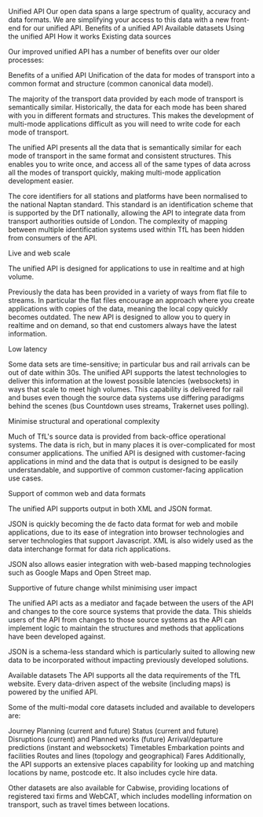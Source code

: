 Unified API
Our open data spans a large spectrum of quality, accuracy and data formats. We are simplifying your access to this data with a new front-end for our unified API.
Benefits of a unified API
Available datasets
Using the unified API
How it works
Existing data sources
 
Our improved unified API has a number of benefits over our older processes:

Benefits of a unified API
Unification of the data for modes of transport into a common format and structure (common canonical data model).

The majority of the transport data provided by each mode of transport is semantically similar. Historically, the data for each mode has been shared with you in different formats and structures. This makes the development of multi-mode applications difficult as you will need to write code for each mode of transport.

The unified API presents all the data that is semantically similar for each mode of transport in the same format and consistent structures. This enables you to write once, and access all of the same types of data across all the modes of transport quickly, making multi-mode application development easier.

The core identifiers for all stations and platforms have been normalised to the national Naptan standard. This standard is an identification scheme that is supported by the DfT nationally, allowing the API to integrate data from transport authorities outside of London. The complexity of mapping between multiple identification systems used within TfL has been hidden from consumers of the API.

Live and web scale

The unified API is designed for applications to use in realtime and at high volume.

Previously the data has been provided in a variety of ways from flat file to streams. In particular the flat files encourage an approach where you create applications with copies of the data, meaning the local copy quickly becomes outdated. The new API is designed to allow you to query in realtime and on demand, so that end customers always have the latest information.

Low latency

Some data sets are time-sensitive; in particular bus and rail arrivals can be out of date within 30s. The unified API supports the latest technologies to deliver this information at the lowest possible latencies (websockets) in ways that scale to meet high volumes. This capability is delivered for rail and buses even though the source data systems use differing paradigms behind the scenes (bus Countdown uses streams, Trakernet uses polling).

Minimise structural and operational complexity

Much of TfL's source data is provided from back-office operational systems. The data is rich, but in many places it is over-complicated for most consumer applications. The unified API is designed with customer-facing applications in mind and the data that is output is designed to be easily understandable, and supportive of common customer-facing application use cases.

Support of common web and data formats

The unified API supports output in both XML and JSON format.

JSON is quickly becoming the de facto data format for web and mobile applications, due to its ease of integration into browser technologies and server technologies that support Javascript. XML is also widely used as the data interchange format for data rich applications.

JSON also allows easier integration with web-based mapping technologies such as Google Maps and Open Street map.

Supportive of future change whilst minimising user impact

The unified API acts as a mediator and façade between the users of the API and changes to the core source systems that provide the data. This shields users of the API from changes to those source systems as the API can implement logic to maintain the structures and methods that applications have been developed against.

JSON is a schema-less standard which is particularly suited to allowing new data to be incorporated without impacting previously developed solutions.

Available datasets
The API supports all the data requirements of the TfL website. Every data-driven aspect of the website (including maps) is powered by the unified API.

Some of the multi-modal core datasets included and available to developers are:

Journey Planning (current and future)
Status (current and future)
Disruptions (current) and Planned works (future)
Arrival/departure predictions (instant and websockets)
Timetables
Embarkation points and facilities
Routes and lines (topology and geographical)
Fares
Additionally, the API supports an extensive places capability for looking up and matching locations by name, postcode etc. It also includes cycle hire data.

Other datasets are also available for Cabwise, providing locations of registered taxi firms and WebCAT, which includes modelling information on transport, such as travel times between locations.
